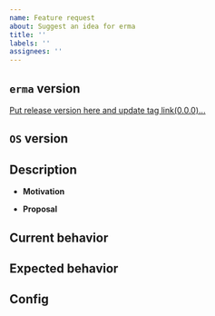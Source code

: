 ```yaml
---
name: Feature request
about: Suggest an idea for erma
title: ''
labels: ''
assignees: ''
---
```


## `erma` version
[Put release version here and update tag link(0.0.0)...](https://github.com/yzh44yzh/erma/releases/tag/PUT_TAG_HERE)

## `OS` version
<!-- Put the `OS` version ... -->

## Description
* **Motivation**
<!-- (Optional)Describe motivation ... -->
* **Proposal**
<!-- (Optional)Describe proposal of the solution ... -->

## Current behavior
<!-- (Optional)Describe current behavior ... -->

## Expected behavior
<!-- (Optional)Describe expected behavior ... -->

## Config
<!-- (Optional)Put configuration ... -->

